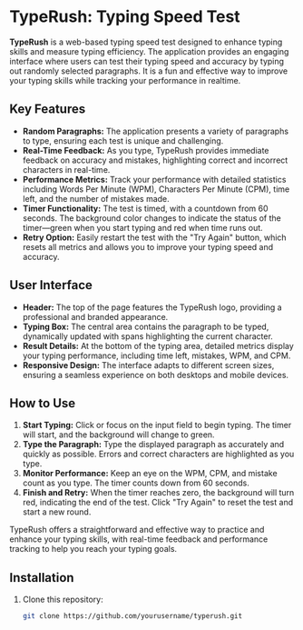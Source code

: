 # TypeRush: Typing Speed Test

**TypeRush** is a web-based typing speed test designed to enhance typing skills and measure typing efficiency. The application provides an engaging interface where users can test their typing speed and accuracy by typing out randomly selected paragraphs. It is a fun and effective way to improve your typing skills while tracking your performance in realtime.

## Key Features

- **Random Paragraphs:** The application presents a variety of paragraphs to type, ensuring each test is unique and challenging.
- **Real-Time Feedback:** As you type, TypeRush provides immediate feedback on accuracy and mistakes, highlighting correct and incorrect characters in real-time.
- **Performance Metrics:** Track your performance with detailed statistics including Words Per Minute (WPM), Characters Per Minute (CPM), time left, and the number of mistakes made.
- **Timer Functionality:** The test is timed, with a countdown from 60 seconds. The background color changes to indicate the status of the timer—green when you start typing and red when time runs out.
- **Retry Option:** Easily restart the test with the "Try Again" button, which resets all metrics and allows you to improve your typing speed and accuracy.

## User Interface

- **Header:** The top of the page features the TypeRush logo, providing a professional and branded appearance.
- **Typing Box:** The central area contains the paragraph to be typed, dynamically updated with spans highlighting the current character.
- **Result Details:** At the bottom of the typing area, detailed metrics display your typing performance, including time left, mistakes, WPM, and CPM.
- **Responsive Design:** The interface adapts to different screen sizes, ensuring a seamless experience on both desktops and mobile devices.

## How to Use

1. **Start Typing:** Click or focus on the input field to begin typing. The timer will start, and the background will change to green.
2. **Type the Paragraph:** Type the displayed paragraph as accurately and quickly as possible. Errors and correct characters are highlighted as you type.
3. **Monitor Performance:** Keep an eye on the WPM, CPM, and mistake count as you type. The timer counts down from 60 seconds.
4. **Finish and Retry:** When the timer reaches zero, the background will turn red, indicating the end of the test. Click "Try Again" to reset the test and start a new round.

TypeRush offers a straightforward and effective way to practice and enhance your typing skills, with real-time feedback and performance tracking to help you reach your typing goals.

## Installation

1. Clone this repository:
   ```bash
   git clone https://github.com/yourusername/typerush.git
